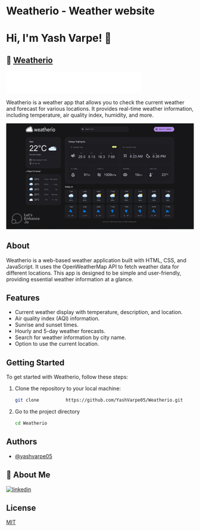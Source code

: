 # Weatherio - Weather website

# Hi, I'm Yash Varpe! 👋

## 🔗 [Weatherio](https://yashvarpe05.github.io/Weatherio/)

![Weatherio Logo](./assets/images/logo.png)

Weatherio is a weather app that allows you to check the current weather and forecast for various locations. It provides real-time weather information, including temperature, air quality index, humidity, and more.

![App Screenshot](./assets/images/screenshot.jpg)

## About

Weatherio is a web-based weather application built with HTML, CSS, and JavaScript. It uses the OpenWeatherMap API to fetch weather data for different locations. This app is designed to be simple and user-friendly, providing essential weather information at a glance.

## Features

- Current weather display with temperature, description, and location.
- Air quality index (AQI) information.
- Sunrise and sunset times.
- Hourly and 5-day weather forecasts.
- Search for weather information by city name.
- Option to use the current location.

## Getting Started

To get started with Weatherio, follow these steps:

1. Clone the repository to your local machine:

   ```bash
   git clone          https://github.com/YashVarpe05/Weatherio.git
   ```

2. Go to the project directory

   ```bash
   cd Weatherio
   ```

## Authors

- [@yashvarpe05](https://www.github.com/YashVarpe05)

## 🚀 About Me

[![linkedin](https://img.shields.io/badge/linkedin-0A66C2?style=for-the-badge&logo=linkedin&logoColor=white)](https://www.linkedin.com/in/yash-varpe-960703234/)

## License

[MIT](https://choosealicense.com/licenses/mit/)
